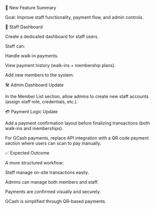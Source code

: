 🧩 New Feature Summary

Goal: Improve staff functionality, payment flow, and admin controls.

👥 Staff Dashboard

Create a dedicated dashboard for staff users.

Staff can:

Handle walk-in payments.

View payment history (walk-ins + membership plans).

Add new members to the system.

🛠️ Admin Dashboard Update

In the Member List section, allow admins to create new staff accounts (assign staff role, credentials, etc.).

💳 Payment Logic Update

Add a payment confirmation layout before finalizing transactions (both walk-ins and memberships).

For GCash payments, replace API integration with a QR code payment section where users can scan to pay manually.

✅ Expected Outcome

A more structured workflow:

Staff manage on-site transactions easily.

Admins can manage both members and staff.

Payments are confirmed visually and securely.

GCash is simplified through QR-based payments.